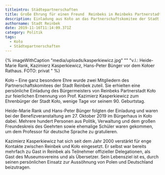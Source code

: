 ```yaml
---
titleintro: Städtepartnerschaften
title: Große Ehrung für einen Freund  Reinbeks in Reinbeks Partnerstadt Koło
description: Einladung aus Koło an das Partnerschaftskomitee der Stadt Reinbek
authorname: Stadt Reinbek
date: 2019-11-16T11:14:09.371Z
category: Politik
tags:
  - Koło
  - Städtepartnerschaften
---
```

{% imageWithCaption "media/uploads/kasperkiewicz.jpg" "" "v.l.: Heide-Marie Rank, Kazimierz Kasperkiewicz, Hans-Peter Bünger vor dem Kołoer Rathaus. FOTO: privat   " %}



Koło – Eine ganz besondere Ehre wurde zwei Mitgliedern des Partnerschaftskomitees der Stadt Reinbek zuteil. Sie erhielten eine persönliche Einladung des Bürgermeisters von Reinbeks Partnerstadt Koło zur feierlichen Ernennung von Prof. Kazimierz Kasperkiewicz zum Ehrenbürger der Stadt Koło, wenige Tage vor seinem 90. Geburtstag.

Heide-Marie Rank und Hans-Peter Bünger folgten der Einladung und waren bei der Benefizveranstaltung am 27. Oktober 2019 im Bürgerhaus in Koło dabei. Mehrere hundert Personen aus Politik, Verwaltung und dem großen Freundeskreis des Geehrten sowie ehemalige Schüler waren gekommen, um dem Professor für deutsche Sprache zu gratulieren. 


Kazimierz Kasperkiewicz hat sich seit dem Jahr 2000 verstärkt für enge Kontakte zwischen Reinbek und Koło eingesetzt. Er selbst war bereits mehrfach zu Gast in Reinbek als Teilnehmer offizieller Delegationen, als Gast des Museumsvereins und als Übersetzer. Sein Lebensziel ist es, durch seinen persönlichen Einsatz zur Aussöhnung von Polen und Deutschland beizutragen.
